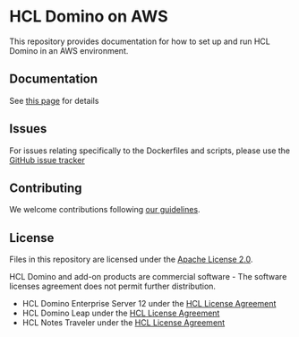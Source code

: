 # HCL Domino on AWS

This repository provides documentation for how to set up and run HCL Domino in an AWS environment.

## Documentation

See [this page](https://opensource.hcltechsw.com/domino-on-aws/) for details

## Issues
For issues relating specifically to the Dockerfiles and scripts, please use the [GitHub issue tracker](issues)

## Contributing
We welcome contributions following [our guidelines](CONTRIBUTING.md).

## License
Files in this repository are licensed under the [Apache License 2.0](https://www.apache.org/licenses/LICENSE-2.0.html). 

HCL Domino and add-on products are commercial software - The software licenses agreement does not permit further distribution.
* HCL Domino Enterprise Server 12 under the [HCL License Agreement](https://www.hcltechsw.com/wps/portal/resources/license-agreements)
* HCL Domino Leap under the [HCL License Agreement](https://www.hcltechsw.com/wps/portal/resources/license-agreements)
* HCL Notes Traveler under the [HCL License Agreement](https://www.hcltechsw.com/wps/portal/resources/license-agreements)
